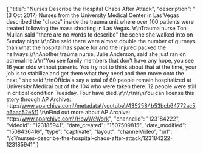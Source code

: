 {
    "title": "Nurses Describe the Hospital Chaos After Attack",
    "description": "(3 Oct 2017) Nurses from the University Medical Center in Las Vegas described the \"chaos\" inside the trauma unit where over 100 patients were treated following the mass shooting in Las Vegas.  \r\nTrauma nurse Toni Mullan said \"there are no words to describe\" the scene she walked into on Sunday night.\r\nShe said there were almost double the number of gurneys than what the hospital has space for and the injured packed the hallways.\r\nAnother trauma nurse, Julie Anderson, said she just ran on adrenaline.\r\n\"You see family members that don't have any hope, you see 16 year olds without parents. You try not to think about that at the time, your job is to stabilize and get them what they need and then move onto the next,\" she said.\r\nOfficials say a total of 60 people remain hospitalized at University Medical out of the 104 who were taken there. 12 people were still in critical condition Tuesday. Four have died.\r\n\r\n\r\nYou can license this story through AP Archive: http:\/\/www.aparchive.com\/metadata\/youtube\/4352584b53bcb64772ac5a6aac52e5f1 \r\nFind out more about AP Archive: http:\/\/www.aparchive.com\/HowWeWork",
    "channelid": "123184222",
    "videoid": "123185941",
    "date_created": "1507509815",
    "date_modified": "1508436416",
    "type": "captivate",
    "layout": "channelVideo",
    "url": "\/c1\/nurses-describe-the-hospital-chaos-after-attack\/123184222-123185941"
}